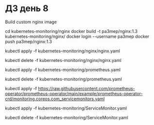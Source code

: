 <H1>ДЗ день 8</H1>

Build custom nginx image



cd kubernetes-monitoring/nginx
docker build -t pa3mep/nginx:1.3 kubernetes-monitoring/nginx/
docker login --username pa3mep
docker push pa3mep/nginx:1.3

kubectl apply -f kubernetes-monitoring/nginx/nginx.yaml

kubectl delete -f kubernetes-monitoring/nginx/nginx.yaml


kubectl apply -f kubernetes-monitoring/prometheus.yaml

kubectl delete -f kubernetes-monitoring/prometheus.yaml


kubectl apply -f https://raw.githubusercontent.com/prometheus-operator/prometheus-operator/main/example/prometheus-operator-crd/monitoring.coreos.com_servicemonitors.yaml

kubectl apply -f kubernetes-monitoring/ServiceMonitor.yaml

kubectl delete -f kubernetes-monitoring/ServiceMonitor.yaml